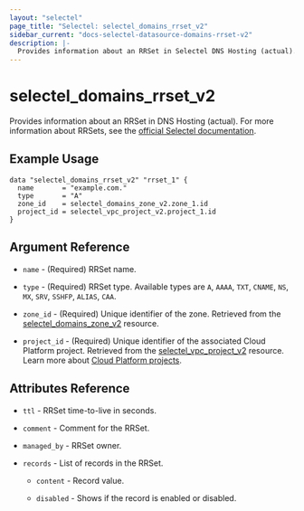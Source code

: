 ```yaml
---
layout: "selectel"
page_title: "Selectel: selectel_domains_rrset_v2"
sidebar_current: "docs-selectel-datasource-domains-rrset-v2"
description: |-
  Provides information about an RRSet in Selectel DNS Hosting (actual).
---
```


# selectel\_domains\_rrset_v2

Provides information about an RRSet in DNS Hosting (actual). For more information about RRSets, see the [official Selectel documentation](https://docs.selectel.ru/networks-services/dns/records/).

## Example Usage

```hcl
data "selectel_domains_rrset_v2" "rrset_1" {
  name       = "example.com."
  type       = "A"
  zone_id    = selectel_domains_zone_v2.zone_1.id
  project_id = selectel_vpc_project_v2.project_1.id
}
```

## Argument Reference

* `name` - (Required) RRSet name.

* `type` - (Required) RRSet type. Available types are `A`, `AAAA`, `TXT`, `CNAME`, `NS`, `MX`, `SRV`, `SSHFP`, `ALIAS`, `CAA`.

* `zone_id` - (Required) Unique identifier of the zone. Retrieved from the [selectel_domains_zone_v2](https://registry.terraform.io/providers/selectel/selectel/latest/docs/resources/domains_zone_v2) resource.

* `project_id` - (Required) Unique identifier of the associated Cloud Platform project. Retrieved from the [selectel_vpc_project_v2](https://registry.terraform.io/providers/selectel/selectel/latest/docs/resources/vpc_project_v2) resource. Learn more about [Cloud Platform projects](https://docs.selectel.ru/cloud/servers/about/projects/).

## Attributes Reference

* `ttl` - RRSet time-to-live in seconds.

* `comment` - Comment for the RRSet.

* `managed_by` - RRSet owner.

* `records` - List of records in the RRSet.
  
  * `content` - Record value.

  * `disabled` - Shows if the record is enabled or disabled.
